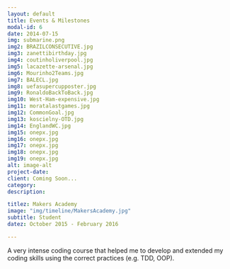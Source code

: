 ```yaml
---
layout: default
title: Events & Milestones
modal-id: 6
date: 2014-07-15
img: submarine.png
img2: BRAZILCONSECUTIVE.jpg
img3: zanettibirthday.jpg
img4: coutinholiverpool.jpg
img5: lacazette-arsenal.jpg
img6: Mourinho2Teams.jpg
img7: BALECL.jpg
img8: uefasupercupposter.jpg
img9: RonaldoBackToBack.jpg
img10: West-Ham-expensive.jpg
img11: moratalastgames.jpg
img12: CommonGoal.jpg
img13: koscielny-OTD.jpg
img14: EnglandWC.jpg
img15: onepx.jpg
img16: onepx.jpg
img17: onepx.jpg
img18: onepx.jpg
img19: onepx.jpg
alt: image-alt
project-date:
client: Coming Soon...
category:
description:

titlez: Makers Academy
image: "img/timeline/MakersAcademy.jpg"
subtitle: Student
datez: October 2015 - February 2016

---
```

A very intense coding course that helped me to develop and extended my coding skills using the
correct practices (e.g. TDD, OOP).

